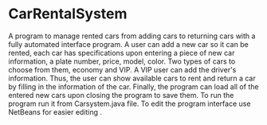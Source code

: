 # CarRentalSystem
A program to manage rented cars from adding cars to returning cars with a fully automated interface program. A user can add a new car so it can be rented, each car has specifications upon entering a piece of new car information, a plate number, price, model, color. Two types of cars to choose from them, economy and VIP. A VIP user can add the driver's information. Thus, the user can show available cars to rent and return a car by filling in the information of the car. Finally, the program can load all of the entered new cars upon closing the program to save them.
To run the program run it from Carsystem.java file.
To edit the program interface use NetBeans for easier editing .
